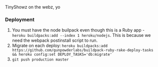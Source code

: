 TinyShowz on the webz, yo

### Deployment
1. You must have the node builpack even though this is a Ruby app - `heroku buildpacks:add --index 1 heroku/nodejs`. This is because we need the webpack postinstall script to run.
2. Migrate on each deploy: `heroku buildpacks:add https://github.com/gunpowderlabs/buildpack-ruby-rake-deploy-tasks && heroku config:set DEPLOY_TASKS='db:migrate'`
3. `git push production master`
